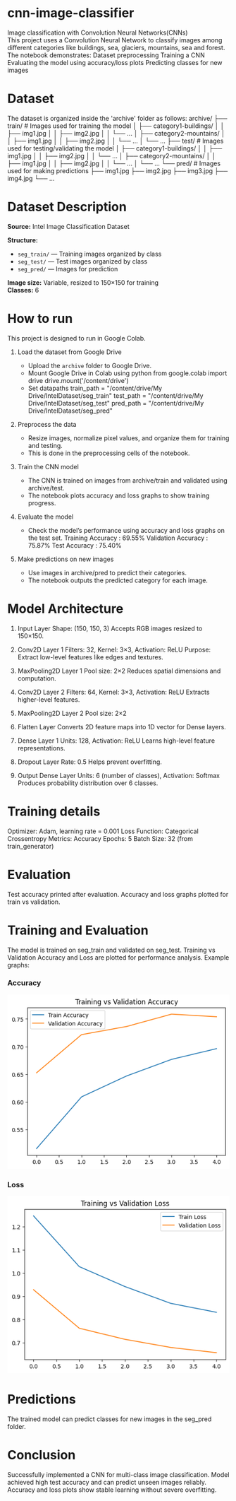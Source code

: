 # cnn-image-classifier
Image classification with Convolution Neural Networks(CNNs)    
This project uses a Convolution Neural Network to classify images among  different categories like buildings, sea, glaciers, mountains, sea and forest.
The notebook demonstrates:
Dataset preprocessing
Training a CNN
Evaluating the model using accuracy/loss plots
Predicting classes for new images

# Dataset
The dataset is organized inside the 'archive' folder as follows:
archive/
├── train/ # Images used for training the model
│ ├── category1-buildings/
│ │ ├── img1.jpg
│ │ ├── img2.jpg
│ │ └── ...
│ ├── category2-mountains/
│ │ ├── img1.jpg
│ │ ├── img2.jpg
│ │ └── ...
│ └── ...
├── test/ # Images used for testing/validating the model
│ ├── category1-buildings/
│ │ ├── img1.jpg
│ │ ├── img2.jpg
│ │ └── ...
│ ├── category2-mountains/
│ │ ├── img1.jpg
│ │ ├── img2.jpg
│ │ └── ...
│ └── ...
└── pred/ # Images used for making predictions
├── img1.jpg
├── img2.jpg
├── img3.jpg
├── img4.jpg
└── ...

# Dataset Description
**Source:** Intel Image Classification Dataset  

**Structure:**
- `seg_train/` — Training images organized by class  
- `seg_test/` — Test images organized by class  
- `seg_pred/` — Images for prediction  

**Image size:** Variable, resized to 150×150 for training  
**Classes:** 6

# How to run
This project is designed to run in Google Colab.

1. Load the dataset from Google Drive  
   - Upload the `archive` folder to Google Drive.  
   - Mount Google Drive in Colab using python
         from google.colab import drive
         drive.mount('/content/drive')
   - Set datapaths
     train_path = "/content/drive/My Drive/IntelDataset/seg_train"
     test_path  = "/content/drive/My Drive/IntelDataset/seg_test"
     pred_path  = "/content/drive/My Drive/IntelDataset/seg_pred"
     
2. Preprocess the data
    - Resize images, normalize pixel values, and organize them for training and testing.
    - This is done in the preprocessing cells of the notebook.

3. Train the CNN model
   - The CNN is trained on images from archive/train and validated using archive/test.
   - The notebook plots accuracy and loss graphs to show training progress.

4. Evaluate the model
   - Check the model’s performance using accuracy and loss graphs on the test set.
     Training Accuracy : 69.55%
     Validation Accuracy : 75.87%
     Test Accuracy :  75.40%
   
5. Make predictions on new images
   - Use images in archive/pred to predict their categories.
   - The notebook outputs the predicted category for each image.
   
# Model Architecture 
1. Input Layer
   Shape: (150, 150, 3)
   Accepts RGB images resized to 150×150.

2. Conv2D Layer 1
   Filters: 32, Kernel: 3×3, Activation: ReLU
   Purpose: Extract low-level features like edges and textures.

3. MaxPooling2D Layer 1
   Pool size: 2×2
   Reduces spatial dimensions and computation.

4. Conv2D Layer 2
   Filters: 64, Kernel: 3×3, Activation: ReLU
   Extracts higher-level features.

5. MaxPooling2D Layer 2
   Pool size: 2×2

6. Flatten Layer
   Converts 2D feature maps into 1D vector for Dense layers.

7. Dense Layer 1
   Units: 128, Activation: ReLU
   Learns high-level feature representations.

8. Dropout Layer
   Rate: 0.5
   Helps prevent overfitting.

9. Output Dense Layer
   Units: 6 (number of classes), Activation: Softmax
   Produces probability distribution over 6 classes.

# Training details
Optimizer: Adam, learning rate = 0.001
Loss Function: Categorical Crossentropy
Metrics: Accuracy
Epochs: 5
Batch Size: 32 (from train_generator)

# Evaluation
Test accuracy printed after evaluation.
Accuracy and loss graphs plotted for train vs validation.

# Training and Evaluation
The model is trained on seg_train and validated on seg_test.
Training vs Validation Accuracy and Loss are plotted for performance analysis.
Example graphs:

### Accuracy
![Training vs Validation Accuracy](Training%20vs%20Validation%20Accuracy.png)
### Loss
![Training vs Validation Loss](Training%20vs%20Validation%20loss.png)

# Predictions
The trained model can predict classes for new images in the seg_pred folder.


# Conclusion
Successfully implemented a CNN for multi-class image classification.
Model achieved high test accuracy and can predict unseen images reliably.
Accuracy and loss plots show stable learning without severe overfitting.
